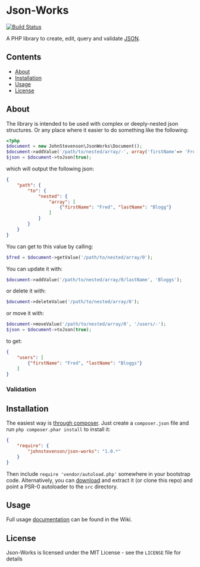 Json-Works
==========

[![Build Status](https://travis-ci.org/johnstevenson/json-works.png?branch=master)](https://travis-ci.org/johnstevenson/json-works)

A PHP library to create, edit, query and validate [JSON](http://www.json.org/).

## Contents
* [About](#About)
* [Installation](#Installation)
* [Usage](#Usage)
* [License](#License)

<a name="About"></a>
## About

The library is intended to be used with complex or deeply-nested json structures. Or any place where it easier to do something like the following:

```php
<?php
$document = new JohnStevenson\JsonWorks\Document();
$document->addValue('/path/to/nested/array/-', array('firstName'=> 'Fred', 'lastName' => 'Blogg'));
$json = $document->toJson(true);
```

which will output the following json:

```json
{
    "path": {
        "to": {
            "nested": {
                "array": [
                    {"firstName": "Fred", "lastName": "Blogg"}
                ]
            }
        }
    }
}
```

You can get to this value by calling:

```php
$fred = $document->getValue('/path/to/nested/array/0');
```

You can update it with:

```php
$document->addValue('/path/to/nested/array/0/lastName', 'Bloggs');
```

or delete it with:

```php
$document->deleteValue('/path/to/nested/array/0');
```

or move it with:

```php
$document->moveValue('/path/to/nested/array/0', '/users/-');
$json = $document->toJson(true);
```

to get:

```json
{
    "users": [
        {"firstName": "Fred", "lastName": "Bloggs"}
    ]
}
```

### Validation

<a name="Installation"></a>
## Installation
The easiest way is [through composer][composer]. Just create a `composer.json` file and run `php composer.phar install` to install it:

```json
{
    "require": {
        "johnstevenson/json-works": "1.0.*"
    }
}
```

Then include `require 'vendor/autoload.php'` somewhere in your bootstrap code. Alternatively, you can [download][download] and extract it (or clone this repo) and point a PSR-0 autoloader to the `src` directory.

<a name="Usage"></a>
## Usage

Full usage [documentation][wiki] can be found in the Wiki.

<a name="License"></a>
## License

Json-Works is licensed under the MIT License - see the `LICENSE` file for details

  [composer]: http://getcomposer.org
  [download]: https://github.com/johnstevenson/json-works/archive/master.zip
  [wiki]:https://github.com/johnstevenson/json-works/wiki/Home

